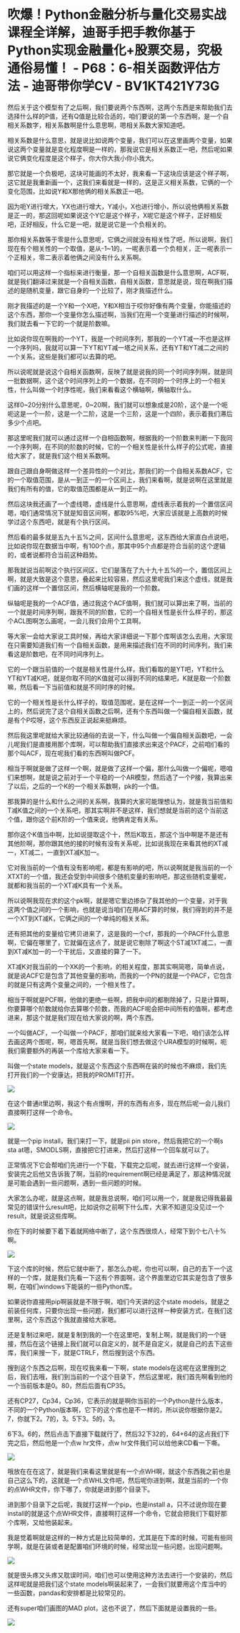 # 吹爆！Python金融分析与量化交易实战课程全详解，迪哥手把手教你基于Python实现金融量化+股票交易，究极通俗易懂！ - P68：6-相关函数评估方法 - 迪哥带你学CV - BV1KT421Y73G

然后关于这个模型有了之后啊，我们要说两个东西啊，这两个东西是来帮助我们去选择什么样的P值，还有Q值是比较合适的，咱们要说的第一个东西啊，是一个自相关系数字，相关系数啊是什么意思啊，嗯相关系数大家知道吧。

相关系数是什么意思，就是说比如说两个变量，我们可以在这里画两个变量，如果说这两个变量就是变化程度啊是一样的，那我说它是相关系数正一吧，然后呢如果说它俩变化程度是这个样子，你大你大我小你小我大。

那它就是一个负极吧，这块可能画的不太好，我来看一下这块应该是这个样子啊，这它就是我重新画一个，这我们来看就是一样的，这是正义相关系数，它俩的一个变化范围，比如说Y和X那他俩的相关系数正一吧。

因为呃Y进行增大，YX也进行增大，Y减小，X也进行增小，所以说他俩相关系数是正一的，那这回呢如果说这个Y它是这个样子，X呢它是这个样子，正好相反吧，正好相反，什么它是一吧，就是说它是一个负相关的。

那你相关系数等于零是什么意思呢，它俩之间就没有相关性了吧，所以说啊，我们现在有个相关性的一个取值，是从-1~1的，一呢表示着一个负相关，正一呢表示一个正相关，零二表示着他俩之间没有什么关系啊。

咱们可以用这样一个指标来进行衡量，那一个自相关函数是什么意思啊，ACF啊，就是我们翻译过来就是一个自相关函数，自相关函数，意思就是说，现在啊我们描述的是随机变量，跟它自身的一个比较了，刚才我描述什么。

刚才我描述的是一个Y和一个X吧，Y和X相当于哎你好像有两个变量，你能描述的这个东西，那你一个变量你怎么描述啊，当我们在用一个变量进行描述的时候啊，我们就去看一下它的一个就是阶数嘛。

比如说你现在啊我的一个YT，我是一个时间序列，那我的一个YT减一不也是这样一个序列吗，我就可以算一下YT和YT减一塔之间关系，还有YT和YT减二之间的一个关系，这些是我们都可以去算的吧。

所以说呢就是说这个自相关函数啊，反映了就是说我的同一个时间序列啊，就是同一批数据啊，这个这个时间序列上的一个数据，在不同的一个时序上的一个相关性，什么叫做一个时序性呢，我们来看看这个横轴啊，横轴取什么。

这样0~20分别什么意思呢，0~20啊，我们就可以想象成是20阶，这个是一个呃呃这是一个一阶，这是一个二阶，这是一个三阶，这是一个四阶，表示着我们滞后多少个点吧。

那这里呢我们就可以通过这样一个自相函数啊，根据我的一个阶数来判断一下我同一个序列啊，在不同的阶数的时候，它的一个相关性是长什么样子的公式呢，直接给大家了，就是我们这个相关系数啊。

跟自己跟自身啊做这样一个差异性的一个对比，那我们的一个自相关系数ACF，它的一个取值范围，是从一到正一的一个区间上，我们来看啊，就是说啊在这里就是我们有所有的值，它的取值范围都是从一到正一的。

然后这块我还画了一个虚线嗯，虚线是什么意思啊，虚线表示着我的一个置信区间嗯，咱们通常情况下就是知音区间啊，都取95%吧，大家应该就是上高数的时候学过这个东西吧，就是有个执行区间。

然后看的最多就是五九十五%之间，区间什么意思呢，这东西给大家直白点说吧，比如说你现在数据当中啊，有100个点，那其中95个点都是符合当前的这个逻辑的，或者说都符合当前这种趋势。

那我就说当前啊这个执行区间区，它们是落在了九十九十五%的一个，置信区间上啊，就是大致是这个意思，叠起来比较容易，然后这里呢我们来这个虚线，就是我们画的这样一个置信区间，然后横轴呢是我的一个阶数。

纵轴呢是我的一个ACF值，通过我这个ACF值啊，我们就可以算出来了啊，当前的一个就是时间序列啊，跟我不同的阶数，它的一个自相关性是长什么样子的，那这个ACL图啊怎么画呢，一会儿我们会用个工具啊。

等大家一会给大家说工具时候，再给大家详细说一下那个库啊该怎么去用，大家现在只需要知道我们有一个自相关函数，是用来描述我们在不同的时间序列，我们来看这是阶数吧，在不同时间序列上。

它的一个跟当前值的一个就是相关性是什么样，我们看取的是YT吧，YT和什么YT和YT减K吧，就是你取不同的K值就可以得到不同的结果吧，K就是取一个阶数嘛，然后看一下当前值和就是不同时序的时候。

它的一个相关性是长什么样子的，取值范围呢，是在这样一个一到正一的一个区间上的，然后说完了这个自相关函数之后啊，还有个东西叫做一个偏自相关函数，就是有个P哎呀，这个东西反正说起来挺麻烦。

然后我这里呢就给大家比较通俗的去说一下，什么叫做一个偏自相关函数吧，一会儿呢我们是直接用那个库啊，可以帮助我们直接求出来这个PACF，之前咱们看的那个叫ACF，现在呢我们看的东西啊叫做PCF。

相当于啊就是做了这样一个啊，就是做了这样一个偏，那什么叫做一个偏呢，嗯咱们来想啊，就是说之前对于一个平稳的一个AR模型，然后选了一个P接，我算出来了以后，之后的一个K的一个相关系数啊，pk的一个值。

那我算的是什么和什么之间的关系啊，我算的大家可能理想认为，就是我当前值和T减K值之间的一个关系吧，那其实啊并不是这样，我们想就是当前的这个当前这个值，跟你这个前K阶的一个值来说，他俩肯定有关系。

那你这个K值当中啊，比如说提取这个十，然后K取五，那这个当中啊是不是还有其他阶啊，那你跟其他的接的时候有没有关系呢，比如说我现在来看其他的XT减一，XT减二，一直到XT减K加一。

它对我当前的一个值有没有影响呢，都是有影响的吧，所以说啊就是我当前的一个XTXT的一个值，我还会受到中间很多个随机变量的影响吧，那这些随机变量呢，就都和我当前的一个XT减K具有一个关系。

所以说啊我现在求的这个pk啊，就是嗯它里边掺杂了我其他的一个变量，对于我这两个值之间的一个影响，也就是说当咱们在用ACF算的时候，我们得到的并不是一个XT到XT减K，它俩之间的一个单纯的相关关系。

还有把其他的变量给它拷贝进来了，这是我的一个cf，那我的一个PACF什么意思啊，它偏在哪里了，它就偏在这点了，就是说它剔除了啊这个ST减1XT减二，一直到XT减K加一的一个干扰后，又直接的算了一下。

XT减K对我当前的一个XK的一个影响，的相关程度，那其实啊简嗯，简单点说，就是说ACF它是包含了其他变量的影响，而我的一个PN的就是一个PACF，它包含的就是只有这两个变量之间的，一个相关性了。

相当于啊就是PCF啊，他做的更绝一些啊，把我中间的都剔除掉了，只是计算啊，你要算哪个阶数就给你去算哪个阶数，而我的ACF呢会把中间所有的值啊，都考虑进来，那这个就是我们现在给大家说的啊，两个东西。

一个叫做ACF，一个叫做一个PACF，那咱们就来给大家看一下吧，咱们该怎么样去画这两个图呢，啊，嗯首先啊，就是当我们想去做这个URA模型的时候啊，呃我们需要额外的再装一个库给大家来看一下。

叫做一个state models，就是这个东西这个东西啊在装的时候也不麻烦，我们先打开我们的一个安康达，把我的PROMIT打开。



![](img/103d7a865157a240285bcc9e2115629d_1.png)

在这个普通it里边啊，我这个有点慢啊，开的东西有点多，现在然后呢一会儿我们直接啊打这样一个命令。

![](img/103d7a865157a240285bcc9e2115629d_3.png)

就是一个pip install，我们来打一下，就是pii pin store，然后我把它的一个啊s sta at嗯，SMODLS啊，直接把它打进来，然后打这样一个回车就可以了。

正常情况下它会帮咱们先进行一个下载，下载完之后呢，就去进行这样一个安装，安装完之后他又告诉我了啊，当前的requirement啊已经是满足了，那这种情况就是可能会遇到一些问题啊，遇到一些问题的时候。

大家怎么办呢，就是这点啊，就是我总说啊，咱们可以用一个，就是我记得我最最常见的错误什么result吧，比如说你之前啊下什么库，大家不知道见没见过一个result，就是说这些库啊。

你在下的时候要下着下着就网络中断了，这个东西很烦人，经常下到个七八十%啊。

![](img/103d7a865157a240285bcc9e2115629d_5.png)

下这个库的时候，然后它就中断了，那怎么办呢，你也可以啊，自己的去下一个这样的一个库，就是我们先看一下这有个界面啊，这个界面里边它其实是包含了很多啊，在咱们windows下能装的一些Python库。

如果说你直接用pip啊装就是不限于啊，咱们今天讲的这个state models，就是之前装任何库，只要你出现一些问题，我们都可以进行这样一种安装方式，在我们这里啊，这个东西这个我就直接给大家嗯。

还是复制过来吧，就是复制到我的一个在这里吧，复制上啊，就是我们的一个链接，然后在这个链接上我们就可以自定义的，就不是自定义，就是自己的去下这些库，我们来搜一下，就是CTRLF，然后搜到这个东西。

搜到这个东西之后啊，现在哎我来看一下啊，state models在这呢在这里搜到之后，我们去哦，我们到当前的一个这个目录下，然后这里呢，我们首先啊看到他的一个当前版本是0。80，然后后面有CP35。

还有CP27，Cp34，Cp36，它表示的就是啊你当前的一个Python是什么版本，不同的一个Python版本啊，它下的这个库也是不一样的，所以说你根据你是2。7，你就下2。7的，3。5下3。5的，3。

6下3。6的，然后点击下直接下载就行了，然后32下32的，64+64的这点我们下完之后，然后他是一个点w hr文件，点w hr文件我们可以给他来CD看一下嘶。



![](img/103d7a865157a240285bcc9e2115629d_7.png)

哦放在在在这了，就是我们来看这里就是有一个点WH啊，就这个东西我之前也是自己这么下的，这就是一个点WHL文件吧，然后呢你进到啊，就是当前的一个你的点WHR文件，你下哪了，你就是进到那个目录下。

进到那个目录下之后呢，我就打这样一个pip，也是install a，只不过说你现在要install的就是这个点WHR文件，直接啊打这样一个命令，它就会把我们下载好那个库啊，又给他装起来。

我是觉着啊就是这样的一种方式是比较简单的，尤其是在下库的时候，可能有些同学啊，就是在装或者是配置咱们环境的时候，经常出现一些问题，出现问题啊。



![](img/103d7a865157a240285bcc9e2115629d_9.png)

就是很头疼又头疼又耽误时间，咱们也可以使用这种方法去进行一个安装的，然后这样呢就是把我们这个state models啊装起来了，一会我们就要用这个库当中的一些函数，pandas和安排都是比较常见的。

还有super咱们画图的MAD plot，这也不说了，然后下面就是设置我的一些。

![](img/103d7a865157a240285bcc9e2115629d_11.png)